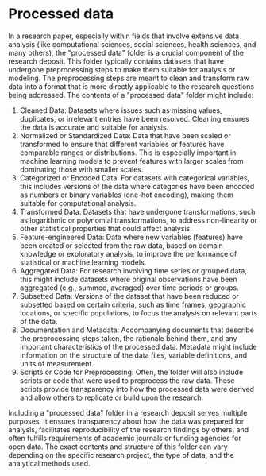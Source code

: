 # Processed data

In a research paper, especially within fields that involve extensive data analysis (like computational sciences, social sciences, health sciences, and many others), the "processed data" folder is a crucial component of the research deposit. This folder typically contains datasets that have undergone preprocessing steps to make them suitable for analysis or modeling. The preprocessing steps are meant to clean and transform raw data into a format that is more directly applicable to the research questions being addressed. The contents of a "processed data" folder might include:

1. Cleaned Data: Datasets where issues such as missing values, duplicates, or irrelevant entries have been resolved. Cleaning ensures the data is accurate and suitable for analysis.
2. Normalized or Standardized Data: Data that have been scaled or transformed to ensure that different variables or features have comparable ranges or distributions. This is especially important in machine learning models to prevent features with larger scales from dominating those with smaller scales.
3. Categorized or Encoded Data: For datasets with categorical variables, this includes versions of the data where categories have been encoded as numbers or binary variables (one-hot encoding), making them suitable for computational analysis.
4. Transformed Data: Datasets that have undergone transformations, such as logarithmic or polynomial transformations, to address non-linearity or other statistical properties that could affect analysis.
5. Feature-engineered Data: Data where new variables (features) have been created or selected from the raw data, based on domain knowledge or exploratory analysis, to improve the performance of statistical or machine learning models.
6. Aggregated Data: For research involving time series or grouped data, this might include datasets where original observations have been aggregated (e.g., summed, averaged) over time periods or groups.
7. Subsetted Data: Versions of the dataset that have been reduced or subsetted based on certain criteria, such as time frames, geographic locations, or specific populations, to focus the analysis on relevant parts of the data.
8. Documentation and Metadata: Accompanying documents that describe the preprocessing steps taken, the rationale behind them, and any important characteristics of the processed data. Metadata might include information on the structure of the data files, variable definitions, and units of measurement.
9. Scripts or Code for Preprocessing: Often, the folder will also include scripts or code that were used to preprocess the raw data. These scripts provide transparency into how the processed data were derived and allow others to replicate or build upon the research.

Including a "processed data" folder in a research deposit serves multiple purposes. It ensures transparency about how the data was prepared for analysis, facilitates reproducibility of the research findings by others, and often fulfills requirements of academic journals or funding agencies for open data. The exact contents and structure of this folder can vary depending on the specific research project, the type of data, and the analytical methods used.
